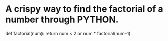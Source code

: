 # A crispy way to find the factorial of a number through PYTHON.

def factorial(num):
    return num < 2 or num * factorial(num-1)
